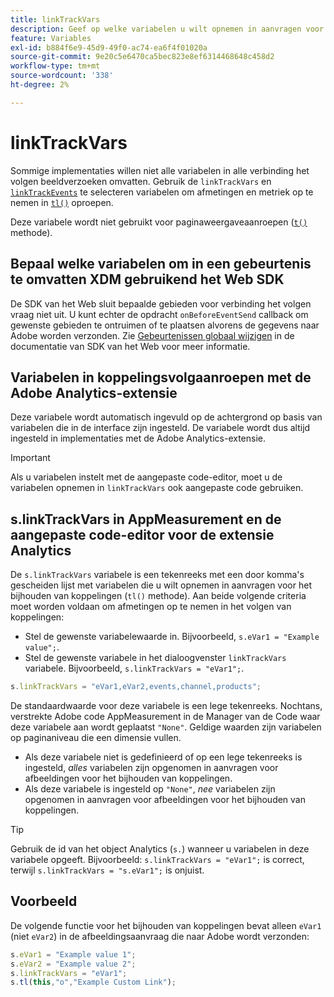 ```yaml
---
title: linkTrackVars
description: Geef op welke variabelen u wilt opnemen in aanvragen voor het bijhouden van koppelingen.
feature: Variables
exl-id: b884f6e9-45d9-49f0-ac74-ea6f4f01020a
source-git-commit: 9e20c5e6470ca5bec823e8ef6314468648c458d2
workflow-type: tm+mt
source-wordcount: '338'
ht-degree: 2%

---
```


# linkTrackVars

Sommige implementaties willen niet alle variabelen in alle verbinding het volgen beeldverzoeken omvatten. Gebruik de `linkTrackVars` en [`linkTrackEvents`](linktrackevents.md) te selecteren variabelen om afmetingen en metriek op te nemen in [`tl()`](../functions/tl-method.md) oproepen.

Deze variabele wordt niet gebruikt voor paginaweergaveaanroepen ([`t()`](../functions/t-method.md) methode).

## Bepaal welke variabelen om in een gebeurtenis te omvatten XDM gebruikend het Web SDK

De SDK van het Web sluit bepaalde gebieden voor verbinding het volgen vraag niet uit. U kunt echter de opdracht `onBeforeEventSend` callback om gewenste gebieden te ontruimen of te plaatsen alvorens de gegevens naar Adobe worden verzonden. Zie [Gebeurtenissen globaal wijzigen](https://experienceleague.adobe.com/docs/experience-platform/edge/fundamentals/tracking-events.html#modifying-events-globally) in de documentatie van SDK van het Web voor meer informatie.

## Variabelen in koppelingsvolgaanroepen met de Adobe Analytics-extensie

Deze variabele wordt automatisch ingevuld op de achtergrond op basis van variabelen die in de interface zijn ingesteld. De variabele wordt dus altijd ingesteld in implementaties met de Adobe Analytics-extensie.

>[!IMPORTANT]
>
>Als u variabelen instelt met de aangepaste code-editor, moet u de variabelen opnemen in `linkTrackVars` ook aangepaste code gebruiken.

## s.linkTrackVars in AppMeasurement en de aangepaste code-editor voor de extensie Analytics

De `s.linkTrackVars` variabele is een tekenreeks met een door komma&#39;s gescheiden lijst met variabelen die u wilt opnemen in aanvragen voor het bijhouden van koppelingen (`tl()` methode). Aan beide volgende criteria moet worden voldaan om afmetingen op te nemen in het volgen van koppelingen:

* Stel de gewenste variabelewaarde in. Bijvoorbeeld, `s.eVar1 = "Example value";`.
* Stel de gewenste variabele in het dialoogvenster `linkTrackVars` variabele. Bijvoorbeeld, `s.linkTrackVars = "eVar1";`.

```js
s.linkTrackVars = "eVar1,eVar2,events,channel,products";
```

De standaardwaarde voor deze variabele is een lege tekenreeks. Nochtans, verstrekte Adobe code AppMeasurement in de Manager van de Code waar deze variabele aan wordt geplaatst `"None"`. Geldige waarden zijn variabelen op paginaniveau die een dimensie vullen.

* Als deze variabele niet is gedefinieerd of op een lege tekenreeks is ingesteld, *alles* variabelen zijn opgenomen in aanvragen voor afbeeldingen voor het bijhouden van koppelingen.
* Als deze variabele is ingesteld op `"None"`, *nee* variabelen zijn opgenomen in aanvragen voor afbeeldingen voor het bijhouden van koppelingen.

>[!TIP]
>
>Gebruik de id van het object Analytics (`s.`) wanneer u variabelen in deze variabele opgeeft. Bijvoorbeeld: `s.linkTrackVars = "eVar1";` is correct, terwijl `s.linkTrackVars = "s.eVar1";` is onjuist.

## Voorbeeld

De volgende functie voor het bijhouden van koppelingen bevat alleen `eVar1` (niet `eVar2`) in de afbeeldingsaanvraag die naar Adobe wordt verzonden:

```js
s.eVar1 = "Example value 1";
s.eVar2 = "Example value 2";
s.linkTrackVars = "eVar1";
s.tl(this,"o","Example Custom Link");
```
